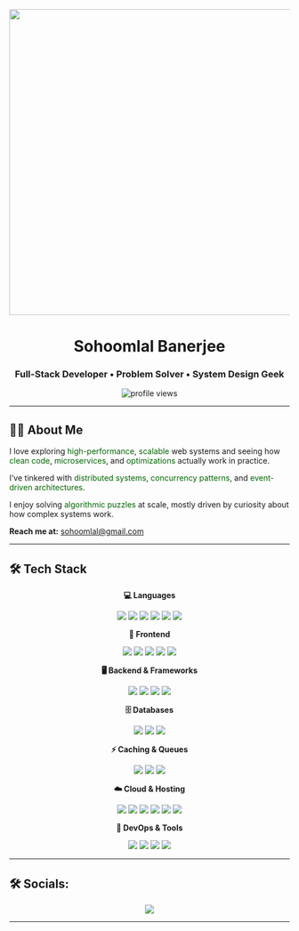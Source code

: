 <div align="center">
  <img src="https://user-images.githubusercontent.com/74038190/225813708-98b745f2-7d22-48cf-9150-083f1b00d6c9.gif" width="550" />
  <h1>Sohoomlal Banerjee</h1>
  <h3>Full-Stack Developer • Problem Solver • System Design Geek</h3>
  <img src="https://komarev.com/ghpvc/?username=sohoomlalbanerjee&label=Profile%20Views&color=0e75b6&style=flat" alt="profile views" />
</div>

---

## 👨‍💻 About Me
I love exploring <span style="color:#006400">high-performance</span>, <span style="color:#006400">scalable</span> web systems and seeing how <span style="color:#006400">clean code</span>, <span style="color:#006400">microservices</span>, and <span style="color:#006400">optimizations</span> actually work in practice.

I’ve tinkered with <span style="color:#006400">distributed systems</span>, <span style="color:#006400">concurrency patterns</span>, and <span style="color:#006400">event-driven architectures</span>.

I enjoy solving <span style="color:#006400">algorithmic puzzles</span> at scale, mostly driven by curiosity about how complex systems work.


**Reach me at:** [sohoomlal@gmail.com](mailto:sohoomlal@gmail.com)

---

## 🛠️ Tech Stack

<div align="center">

**💻 Languages**  

<img src="https://img.shields.io/badge/C-00599C?style=for-the-badge&logo=c&logoColor=white" />
<img src="https://img.shields.io/badge/C++-00599C?style=for-the-badge&logo=c%2B%2B&logoColor=white" />
<img src="https://img.shields.io/badge/JavaScript-F7DF1E?style=for-the-badge&logo=javascript&logoColor=black" />
<img src="https://img.shields.io/badge/TypeScript-3178C6?style=for-the-badge&logo=typescript&logoColor=white" />
<img src="https://img.shields.io/badge/Python-3776AB?style=for-the-badge&logo=python&logoColor=white" />
<img src="https://img.shields.io/badge/Go-00ADD8?style=for-the-badge&logo=go&logoColor=white" />



**🎨 Frontend**  

<img src="https://img.shields.io/badge/React-61DAFB?style=for-the-badge&logo=react&logoColor=black" />
<img src="https://img.shields.io/badge/Next.js-000000?style=for-the-badge&logo=next.js&logoColor=white" />
<img src="https://img.shields.io/badge/Redux-764ABC?style=for-the-badge&logo=redux&logoColor=white" />
<img src="https://img.shields.io/badge/TailwindCSS-06B6D4?style=for-the-badge&logo=tailwind-css&logoColor=white" />
<img src="https://img.shields.io/badge/Framer_Motion-0055FF?style=for-the-badge&logo=framer&logoColor=white" />



**🖥️ Backend & Frameworks**  

<img src="https://img.shields.io/badge/Node.js-339933?style=for-the-badge&logo=node.js&logoColor=white" />
<img src="https://img.shields.io/badge/Express.js-000000?style=for-the-badge&logo=express&logoColor=white" />
<img src="https://img.shields.io/badge/NestJS-E0234E?style=for-the-badge&logo=nestjs&logoColor=white" />
<img src="https://img.shields.io/badge/Golang-00ADD8?style=for-the-badge&logo=go&logoColor=white" />



**🗄️ Databases**  

<img src="https://img.shields.io/badge/MongoDB-47A248?style=for-the-badge&logo=mongodb&logoColor=white" />
<img src="https://img.shields.io/badge/PostgreSQL-316192?style=for-the-badge&logo=postgresql&logoColor=white" />
<img src="https://img.shields.io/badge/MySQL-4479A1?style=for-the-badge&logo=mysql&logoColor=white" />



**⚡ Caching & Queues**  

<img src="https://img.shields.io/badge/Redis-DC382D?style=for-the-badge&logo=redis&logoColor=white" />
<img src="https://img.shields.io/badge/BullMQ-FF3C00?style=for-the-badge" />
<img src="https://img.shields.io/badge/Kafka-231F20?style=for-the-badge&logo=apachekafka&logoColor=white" />



**☁️ Cloud & Hosting**  

<img src="https://img.shields.io/badge/AWS-232F3E?style=for-the-badge&logo=amazonaws&logoColor=white" />
<img src="https://img.shields.io/badge/Firebase-FFCA28?style=for-the-badge&logo=firebase&logoColor=black" />
<img src="https://img.shields.io/badge/Heroku-430098?style=for-the-badge&logo=heroku&logoColor=white" />
<img src="https://img.shields.io/badge/Netlify-00C7B7?style=for-the-badge&logo=netlify&logoColor=white" />
<img src="https://img.shields.io/badge/Vercel-000000?style=for-the-badge&logo=vercel&logoColor=white" />
<img src="https://img.shields.io/badge/Cloudinary-0DB0FF?style=for-the-badge&logo=cloudinary&logoColor=white" />



**🔧 DevOps & Tools**  

<img src="https://img.shields.io/badge/Docker-2496ED?style=for-the-badge&logo=docker&logoColor=white" />
<img src="https://img.shields.io/badge/Git-F05032?style=for-the-badge&logo=git&logoColor=white" />
<img src="https://img.shields.io/badge/Postman-FF6C37?style=for-the-badge&logo=postman&logoColor=white" />
<img src="https://img.shields.io/badge/VSCode-007ACC?style=for-the-badge&logo=visualstudiocode&logoColor=white" />

</div>

---

## 🛠️ Socials:
<div align="center">
  <a href="https://linkedin.com/in/sohoomlal-banerjee">
    <img src="https://img.shields.io/badge/LinkedIn-0A66C2?style=for-the-badge&logo=linkedin&logoColor=white"/>
  </a>
  <!-- <a href="mailto:sohoomlal@gmail.com">
    <img src="https://img.shields.io/badge/Email-EA4335?style=for-the-badge&logo=gmail&logoColor=white"/>
  </a> -->
</div>

---
